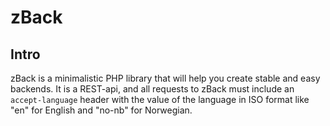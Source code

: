 # zBack

## Intro
zBack is a minimalistic PHP library that will help you create stable and easy backends.
It is a REST-api, and all requests to zBack must include an `accept-language` header with
the value of the language in ISO format like "en" for English and "no-nb" for Norwegian.